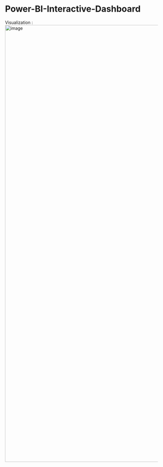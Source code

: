 # Power-BI-Interactive-Dashboard

 Visualization : 
 <img width="1437" alt="image" src="https://github.com/user-attachments/assets/26e90451-9efe-4e66-acdd-00435163f575" />
